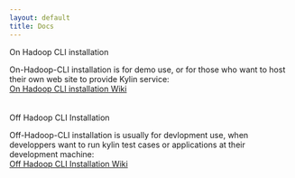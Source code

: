 ```yaml
---
layout: default
title: Docs
---
```


<p class="content-header" style="margin-top:0.25em">On Hadoop CLI installation</p>
<p class="content-p">
On-Hadoop-CLI installation is for demo use, or for those who want to host their own web site to provide Kylin service: <br/>
<a href="https://github.com/KylinOLAP/Kylin/wiki/On-Hadoop-CLI-installation">On Hadoop CLI installation Wiki</a>
</p>
<br/>
<p class="content-header" style="margin-top:0.25em">Off Hadoop CLI Installation</p>
<p class="content-p">Off-Hadoop-CLI installation is usually for devlopment use, when developpers want to run kylin test cases or applications at their development machine: 
<br/><a href="https://github.com/KylinOLAP/Kylin/wiki/Off-Hadoop-CLI-Installation">Off Hadoop CLI Installation Wiki</a>
</p>

